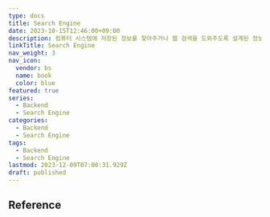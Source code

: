 ```yaml
---
type: docs
title: Search Engine
date: 2023-10-15T12:46:00+09:00
description: 컴퓨터 시스템에 저장된 정보를 찾아주거나 웹 검색을 도와주도록 설계된 정보 검색 시스템 또는 컴퓨터 프로그램
linkTitle: Search Engine
nav_weight: 3
nav_icon:
  vendor: bs
  name: book
  color: blue
featured: true
series:
  - Backend
  - Search Engine
categories:
  - Backend
  - Search Engine
tags:
  - Backend
  - Search Engine
lastmod: 2023-12-09T07:00:31.929Z
draft: published
---
```


## Reference
